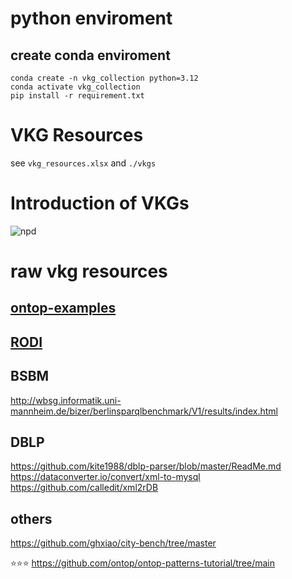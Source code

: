 # python enviroment
## create conda enviroment
```shell
conda create -n vkg_collection python=3.12
conda activate vkg_collection
pip install -r requirement.txt
```

# VKG Resources
see `vkg_resources.xlsx` and `./vkgs`

# Introduction of VKGs
![npd](./resources/imgs/npd.jpg)


# raw vkg resources
## [ontop-examples](https://github.com/ontop/ontop-examples/tree/master)

## [RODI](https://github.com/chrpin/rodi)

## BSBM
http://wbsg.informatik.uni-mannheim.de/bizer/berlinsparqlbenchmark/V1/results/index.html

## DBLP
https://github.com/kite1988/dblp-parser/blob/master/ReadMe.md
https://dataconverter.io/convert/xml-to-mysql
https://github.com/calledit/xml2rDB

## others
https://github.com/ghxiao/city-bench/tree/master


⭐⭐⭐ https://github.com/ontop/ontop-patterns-tutorial/tree/main